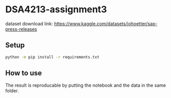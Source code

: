 # DSA4213-assignment3

dataset download link: https://www.kaggle.com/datasets/johoetter/sap-press-releases

## Setup
```bash
python -m pip install -r requirements.txt
```

## How to use

The result is reproducable by putting the notebook and the data in the same folder.